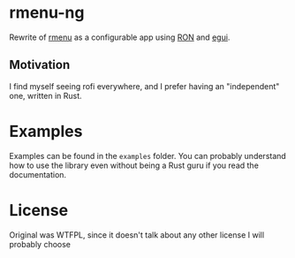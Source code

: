 # rmenu-ng

Rewrite of [rmenu](https://github.com/SuperCuber/rmenu) as a configurable app using [RON](https://github.com/ron-rs/ron) and [egui](https://github.com/emilk/egui).

## Motivation

I find myself seeing rofi everywhere, and I prefer having an "independent" one, written in Rust.

# Examples
Examples can be found in the `examples` folder.
You can probably understand how to use the library even without being a Rust guru if you read the documentation.

# License

Original was WTFPL, since it doesn't talk about any other license I will probably choose 
